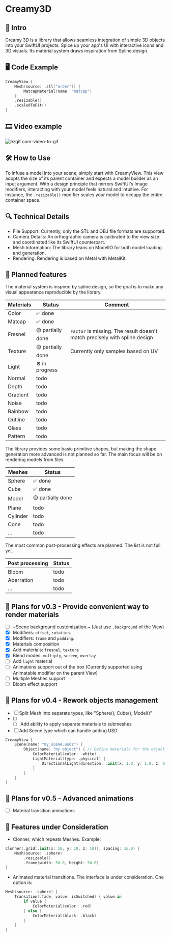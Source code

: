 # Creamy3D

## 🌟 Intro
Creamy 3D is a library that allows seamless integration of simple 3D objects into your SwiftUI projects. Spice up your app's UI with interactive icons and 3D visuals. Its material system draws inspiration from Spline.design.

## 🖥️ Code Example
```Swift
CreamyView {
    Mesh(source: .stl("order")) {
        MatcapMaterial(name: "matcap")
    }
    .resizable()
    .scaledToFit()
}
```

## 🎞 Video example
![ezgif com-video-to-gif](https://github.com/alex566/Creamy3D/assets/7542506/dcf7f426-81b1-460f-b8ef-f94d4b2e0a60)

## 🛠️ How to Use
To infuse a model into your scene, simply start with CreamyView. This view adopts the size of its parent container and expects a model builder as an input argument. With a design principle that mirrors SwiftUI's Image modifiers, interacting with your model feels natural and intuitive. For instance, the `.resizable()` modifier scales your model to occupy the entire container space.

## 🔍 Technical Details
* File Support: Currently, only the STL and OBJ file formats are supported.
* Camera Details: An orthographic camera is calibrated to the view size and coordinated like its SwiftUI counterpart.
* Mesh Information: The library leans on ModelIO for both model loading and generation.
* Rendering: Rendering is based on Metal with MetalKit.

## 📜 Planned features
The material system is inspired by spline.design, so the goal is to make any visual appearance reproducible by the library.

| Materials  | Status            | Comment                                                                    |
|------------|-------------------|----------------------------------------------------------------------------|
| Color      | ✅ done           |                                                                            |
| Matcap     | ✅ done           |                                                                            |
| Fresnel    | 🟡 partially done | `Factor` is missing. The result doesn't match precisely with spline.design |
| Texture    | 🟡 partially done | Currently only samples based on UV                                         |
| Light      | ⚙ in progress     |                                                                            |
| Normal     | todo              |                                                                            |
| Depth      | todo              |                                                                            |
| Gradient   | todo              |                                                                            |
| Noise      | todo              |                                                                            |
| Rainbow    | todo              |                                                                            |
| Outline    | todo              |                                                                            |
| Glass      | todo              |                                                                            |
| Pattern    | todo              |                                                                            |

The library provides some basic primitive shapes, but making the shape generation more advanced is not planned so far. 
The main focus will be on rendering models from files.

| Meshes     | Status            |
|------------|-------------------|
| Sphere     | ✅ done           |
| Cube       | ✅ done           |
| Model      | 🟡 partially done |
| Plane      | todo              |
| Cylinder   | todo              |
| Cone       | todo              |
| ...        | todo              |

The most common post-processing effects are planned. The list is not full yet.

| Post processing | Status       |
|-----------------|--------------|
| Bloom           | todo         |
| Aberration      | todo         |
| ...             | todo         |


## 🚧 Plans for v0.3 - Provide convenient way to render materials
- [ ] ~Scene background customization.~ (Just use `.background` of the View)
- [X] Modifiers: `offset`, `rotation`.
- [X] Modifiers: `frame` and `padding`.
- [X] Materials composition
- [X] Add materials: `fresnel`, `texture`
- [X] Blend modes: `multiply`, `screen`, `overlay`
- [ ] Add `light` material
- [ ] Animations support out of the box (Currently supported using Animatable modifier on the parent View)
- [ ] Multiple Meshes support
- [ ] Bloom effect support

## 🚧 Plans for v0.4 - Rework objects management
- [ ] Split Mesh into separate types, like "Sphere(), Cube(), Model()"
- [ ] - [ ] Add ability to apply separate materials to submeshes
- [ ] Add Scene type which can handle adding USD
```Swift
CreamyView {
    Scene(name: "my_scene.usdz") {
        Object(name: "my object") { // Define materials for the object named "my object"
            ColorMaterial(color: .white)
            LightMaterial(type: .physical) {
                DirectionalLight(direction: .init(x: 1.0, y: 1.0, z: 0.0))
            }
        }
    }
}
```

## 🚧 Plans for v0.5 - Advanced animations
- [ ] Material transition animations

## 🤔 Features under Consideration
* Clonner, which repeats Meshes. Example:
```Swift
Clonner(.grid(.init(x: 10, y: 10, z: 10)), spacing: 16.0) {
    Mesh(source: .sphere)
        .resizable()
        .frame(width: 50.0, height: 50.0)
}
```

* Animated material transitions. The interface is under consideration. One option is:
```Swift
Mesh(source: .sphere) {
    Transition(.fade, value: isSwitched) { value in
        if value {
            ColorMaterial(color: .red)
        } else {
            ColorMaterial(black: .black)
        }
    }
}
```
